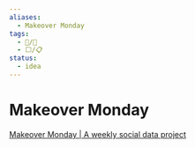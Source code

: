 ```yaml
---
aliases:
  - Makeover Monday
tags:
  - 📝/🌱
  - ⬜/📋 
status:
  - idea
---
```


# Makeover Monday

[Makeover Monday | A weekly social data project](https://www.makeovermonday.co.uk/)